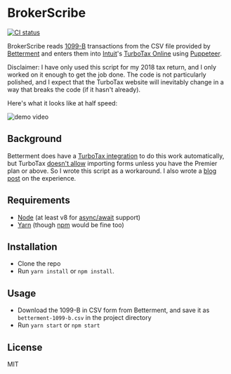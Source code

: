 # BrokerScribe

[![CI status](https://github.com/dguo/broker-scribe/workflows/CI/badge.svg)](https://github.com/dguo/broker-scribe/actions?query=branch%3Amain)

BrokerScribe reads
[1099-B](https://www.investopedia.com/terms/f/form-1099-b.asp) transactions from
the CSV file provided by [Betterment](https://www.betterment.com/) and enters
them into [Intuit](https://www.intuit.com/)'s [TurboTax
Online](https://turbotax.intuit.com/) using
[Puppeteer](https://github.com/GoogleChrome/puppeteer).

Disclaimer: I have only used this script for my 2018 tax return, and I only
worked on it enough to get the job done. The code is not particularly polished,
and I expect that the TurboTax website will inevitably change in a way that
breaks the code (if it hasn't already).

Here's what it looks like at half speed:

![demo video](https://i.imgur.com/rSXtbz2.gif)

## Background

Betterment does have a [TurboTax
integration](https://www.betterment.com/resources/tax-software-importing/) to do
this work automatically, but TurboTax [doesn't
allow](https://turbotax.intuit.com/personal-taxes/compare/online/) importing
forms unless you have the Premier plan or above. So I wrote this script as a
workaround. I also wrote a [blog
post](https://www.dannyguo.com/blog/automating-turbotax-data-entry-with-puppeteer/)
on the experience.

## Requirements

* [Node](https://nodejs.org/) (at least v8 for [async/await](https://developer.mozilla.org/en-US/docs/Web/JavaScript/Reference/Statements/async_function) support)
* [Yarn](https://yarnpkg.com/) (though [npm](https://www.npmjs.com/) would be fine too)

## Installation

* Clone the repo
* Run `yarn install` or `npm install`.

## Usage

* Download the 1099-B in CSV form from Betterment, and save it as
  `betterment-1099-b.csv` in the project directory
* Run `yarn start` or `npm start`

## License

MIT
